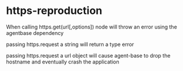 # https-reproduction
When calling https.get(url[,options]) node will throw an error using the agentbase dependency

passing https.request a string will return a type error

passing https.request a url object will cause agent-base to drop the hostname and eventually crash the application
